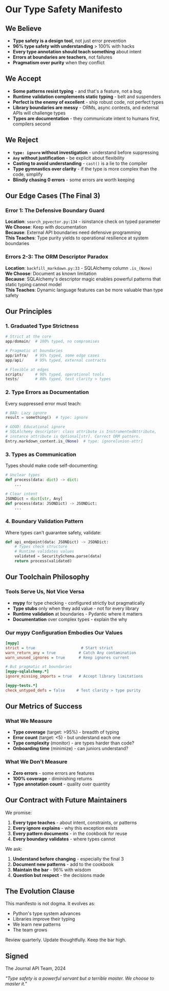 # Our Type Safety Manifesto

## We Believe

- **Type safety is a design tool**, not just error prevention
- **96% type safety with understanding** > 100% with hacks
- **Every type annotation should teach something** about intent
- **Errors at boundaries are teachers**, not failures
- **Pragmatism over purity** when they conflict

## We Accept

- **Some patterns resist typing** - and that's a feature, not a bug
- **Runtime validation complements static typing** - belt and suspenders
- **Perfect is the enemy of excellent** - ship robust code, not perfect types
- **Library boundaries are messy** - ORMs, async contexts, and external APIs will challenge types
- **Types are documentation** - they communicate intent to humans first, compilers second

## We Reject

- **`type: ignore` without investigation** - understand before suppressing
- **`Any` without justification** - be explicit about flexibility
- **Casting to avoid understanding** - `cast()` is a lie to the compiler
- **Type gymnastics over clarity** - if the type is more complex than the code, simplify
- **Blindly chasing 0 errors** - some errors are worth keeping

## Our Edge Cases (The Final 3)

### Error 1: The Defensive Boundary Guard
**Location**: `search_pgvector.py:134` - isinstance check on typed parameter  
**We Choose**: Keep with documentation  
**Because**: External API boundaries need defensive programming  
**This Teaches**: Type purity yields to operational resilience at system boundaries

### Errors 2-3: The ORM Descriptor Paradox  
**Location**: `backfill_markdown.py:33` - SQLAlchemy column `.is_(None)`  
**We Choose**: Document as known limitation  
**Because**: SQLAlchemy's descriptor magic enables powerful patterns that static typing cannot model  
**This Teaches**: Dynamic language features can be more valuable than type safety

## Our Principles

### 1. Graduated Type Strictness
```python
# Strict at the core
app/domain/  # 100% typed, no compromises

# Pragmatic at boundaries  
app/infra/   # 95% typed, some edge cases
app/api/     # 95% typed, external contracts

# Flexible at edges
scripts/     # 90% typed, operational tools
tests/       # 80% typed, test clarity > types
```

### 2. Type Errors as Documentation
Every suppressed error must teach:
```python
# BAD: Lazy ignore
result = something()  # type: ignore

# GOOD: Educational ignore
# SQLAlchemy descriptor: class attribute is InstrumentedAttribute,
# instance attribute is Optional[str]. Correct ORM pattern.
Entry.markdown_content.is_(None)  # type: ignore[union-attr]
```

### 3. Types as Communication
Types should make code self-documenting:
```python
# Unclear types
def process(data: dict) -> dict:
    ...

# Clear intent
JSONDict = dict[str, Any]
def process(data: JSONDict) -> JSONDict:
    ...
```

### 4. Boundary Validation Pattern
Where types can't guarantee safety, validate:
```python
def api_endpoint(data: JSONDict) -> JSONDict:
    # Types check structure
    # Runtime validates values
    validated = SecuritySchema.parse(data)
    return process(validated)
```

## Our Toolchain Philosophy

### Tools Serve Us, Not Vice Versa
- **mypy** for type checking - configured strictly but pragmatically
- **Type stubs** only when they add value - not for every library
- **Runtime validation** at boundaries - Pydantic where it matters
- **Documentation** over complex types - explain the why

### Our mypy Configuration Embodies Our Values
```ini
[mypy]
strict = true                    # Start strict
warn_return_any = true          # Catch Any contamination
warn_unused_ignores = true      # Keep ignores current

# But pragmatic at boundaries
[mypy-sqlalchemy.*]
ignore_missing_imports = true   # Accept library limitations

[mypy-tests.*]
check_untyped_defs = false     # Test clarity > type purity
```

## Our Metrics of Success

### What We Measure
- **Type coverage** (target: >95%) - breadth of typing
- **Error count** (target: <5) - but understand each one
- **Type complexity** (monitor) - are types harder than code?
- **Onboarding time** (minimize) - can juniors understand?

### What We Don't Measure
- **Zero errors** - some errors are features
- **100% coverage** - diminishing returns
- **Type annotation count** - quality over quantity

## Our Contract with Future Maintainers

We promise:
1. **Every type teaches** - about intent, constraints, or patterns
2. **Every ignore explains** - why this exception exists
3. **Every pattern documents** - in the cookbook for reuse
4. **Every boundary validates** - where types cannot

We ask:
1. **Understand before changing** - especially the final 3
2. **Document new patterns** - add to the cookbook
3. **Maintain the bar** - 96% with wisdom
4. **Question but respect** - the decisions made

## The Evolution Clause

This manifesto is not dogma. It evolves as:
- Python's type system advances
- Libraries improve their typing
- We learn new patterns
- The team grows

Review quarterly. Update thoughtfully. Keep the bar high.

## Signed

The Journal API Team, 2024

*"Type safety is a powerful servant but a terrible master. We choose to master it."*